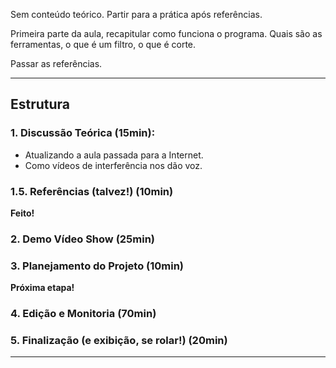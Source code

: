 Sem conteúdo teórico. Partir para a prática após referências.

Primeira parte da aula, recapitular como funciona o programa.
Quais são as ferramentas, o que é um filtro, o que é corte.

Passar as referências.

---

## Estrutura

### 1. Discussão Teórica (15min):
- Atualizando a aula passada para a Internet.
- Como vídeos de interferência nos dão voz.

### 1.5. Referências (talvez!) (10min) 
**Feito!**

### 2. Demo Vídeo Show (25min)

### 3. Planejamento do Projeto (10min)
**Próxima etapa!**

### 4. Edição e Monitoria (70min)

### 5. Finalização (e exibição, se rolar!) (20min)

---